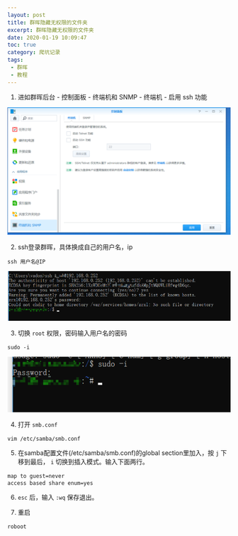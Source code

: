 ```yaml
---
layout: post
title: 群晖隐藏无权限的文件夹
excerpt: 群晖隐藏无权限的文件夹
date: 2020-01-19 10:09:47
toc: true
category: 爬坑记录
tags: 
 - 群晖
 - 教程
---
```


1. 进如群晖后台 - 控制面板 - 终端机和 SNMP - 终端机 - 启用 ssh 功能

![开启ssh登录](群晖隐藏无权限的文件夹/1578534994591-c504926c-a927-4401-9665-45e71511c815.png)
<!--more-->
2. ssh登录群晖，具体换成自己的用户名，ip

```
ssh 用户名@IP
```
![ssh登录](群晖隐藏无权限的文件夹/1578535190282-a826cd2d-cd8c-438e-be0c-13586de429b9.png)

3. 切换 `root` 权限，密码输入用户名的密码

```
sudo -i
```
![切换root](群晖隐藏无权限的文件夹/1578535331026-81de2d13-b706-476c-bd02-df6ccc2533a1.png)

4. 打开 `smb.conf` 

```
vim /etc/samba/smb.conf
```

5. 在samba配置文件(/etc/samba/smb.conf)的global section里加入，按 `j` 下移到最后， `i` 切换到插入模式。输入下面两行。
```
map to guest=never
access based share enum=yes
```

6. `esc` 后，输入 `:wq` 保存退出。

7. 重启

```
roboot
```

